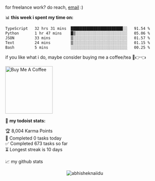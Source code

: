 for freelance work? do reach, [email](mailto:abhishknads.work@gmail.com) :)

📊 **this week i spent my time on:**
<!--START_SECTION:waka-->

```txt
TypeScript   32 hrs 31 mins  ███████████████████████░░   91.54 %
Python       1 hr 47 mins    █▒░░░░░░░░░░░░░░░░░░░░░░░   05.06 %
JSON         33 mins         ▒░░░░░░░░░░░░░░░░░░░░░░░░   01.57 %
Text         24 mins         ▒░░░░░░░░░░░░░░░░░░░░░░░░   01.15 %
Bash         5 mins          ░░░░░░░░░░░░░░░░░░░░░░░░░   00.25 %
```

<!--END_SECTION:waka-->

if you like what i do, maybe consider buying me a coffee/tea 🥺👉👈

<a href="https://www.buymeacoffee.com/abhisheknaiidu" target="_blank"><img src="https://cdn.buymeacoffee.com/buttons/v2/default-red.png" alt="Buy Me A Coffee" width="150" ></a>

🚧 **my todoist stats:**
<!-- TODO-IST:START -->
🏆  8,004 Karma Points           
🌸  Completed 0 tasks today           
✅  Completed 673 tasks so far           
⏳  Longest streak is 10 days
<!-- TODO-IST:END -->


📈 my github stats

<p align="center"> <img src="https://github-readme-stats.vercel.app/api?username=abhisheknaiidu&show_icons=true&theme=gotham" alt="abhisheknaiidu" />




